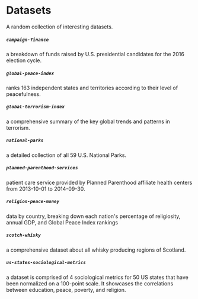 # Datasets
A random collection of interesting datasets.

##### `campaign-finance`
a breakdown of funds raised by U.S. presidential candidates for the 2016 election cycle.

##### `global-peace-index`
ranks 163 independent states and territories according to their level of peacefulness.

##### `global-terrorism-index`
a comprehensive summary of the key global trends and patterns in terrorism.

##### `national-parks`
a detailed collection of all 59 U.S. National Parks.

##### `planned-parenthood-services`
patient care service provided by Planned Parenthood affiliate health centers from 2013-10-01 to 2014-09-30.

##### `religion-peace-money`
data by country, breaking down each nation's percentage of religiosity, annual GDP, and Global Peace Index rankings

##### `scotch-whisky`
a comprehensive dataset about all whisky producing regions of Scotland.

##### `us-states-sociological-metrics`
a dataset is comprised of 4 sociological metrics for 50 US states that have been normalized on a 100-point scale. It showcases the correlations between education, peace, poverty, and religion.
